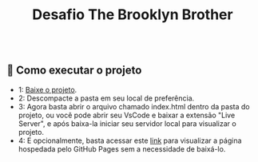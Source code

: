 <h1 align="center"> Desafio The Brooklyn Brother </h1> 

<br><br>
## :hammer: Como executar o projeto

- 1: <a href="https://github.com/vinicius-bender/desafio-The-Brooklyn-Brothers/archive/refs/heads/main.zip">Baixe o projeto</a>.
- 2: Descompacte a pasta em seu local de preferência.
- 3: Agora basta abrir o arquivo chamado index.html dentro da pasta do projeto, ou você pode abrir seu VsCode e baixar a extensão "Live Server", e após baixa-la iniciar seu servidor local para visualizar o projeto.
- 4: E opcionalmente, basta acessar este <a target="_blank" href="https://vinicius-bender.github.io/desafio-The-Brooklyn-Brothers/">link</a> para visualizar a página hospedada pelo GitHub Pages sem a necessidade de baixá-lo.
